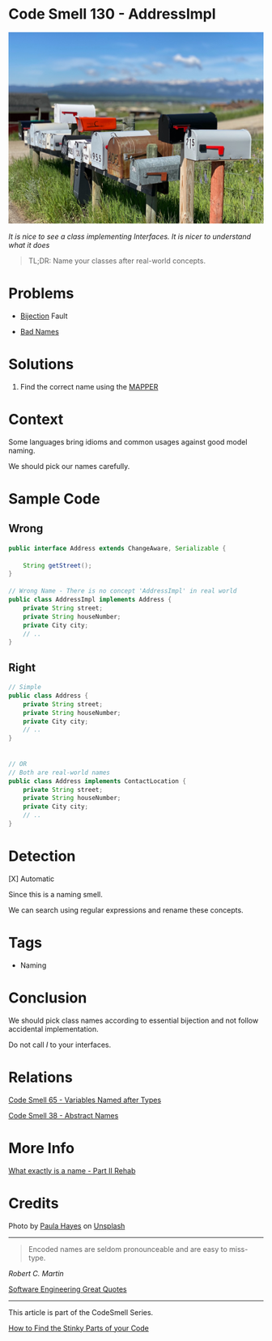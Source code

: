# Code Smell 130 - AddressImpl

![Code Smell 130 - AddressImpl](Code%20Smell%20130%20-%20AddressImpl.jpg)

*It is nice to see a class implementing Interfaces. It is nicer to understand what it does*

> TL;DR: Name your classes after real-world concepts.

# Problems

- [Bijection](https://github.com/mcsee/Software-Design-Articles/tree/main/Articles/Theory/The%20One%20and%20Only%20Software%20Design%20Principle/readme.md) Fault

- [Bad Names](https://github.com/mcsee/Software-Design-Articles/tree/main/Articles/Theory/What%20exactly%20is%20a%20name%20-%20Part%20II%20Rehab/readme.md)

# Solutions

1. Find the correct name using the [MAPPER](https://github.com/mcsee/Software-Design-Articles/tree/main/Articles/Theory/What%20is%20(wrong%20with)%20software/readme.md)

# Context

Some languages bring idioms and common usages against good model naming.

We should pick our names carefully.

# Sample Code

## Wrong

[Gist Url]: # (https://gist.github.com/mcsee/f1f4d16d6f90c682f540cd2c0c2cc5f2)
```java
public interface Address extends ChangeAware, Serializable {

    String getStreet();
}

// Wrong Name - There is no concept 'AddressImpl' in real world
public class AddressImpl implements Address {
    private String street;
    private String houseNumber;
    private City city;
    // ..
}
```

## Right

[Gist Url]: # (https://gist.github.com/mcsee/6cf15d798176fd83cbe00e207d8351fc)
```java
// Simple
public class Address {
    private String street;
    private String houseNumber;
    private City city;
    // ..
}


// OR
// Both are real-world names
public class Address implements ContactLocation {
    private String street;
    private String houseNumber;
    private City city;
    // ..
}
```

# Detection

[X] Automatic 

Since this is a naming smell. 

We can search using regular expressions and rename these concepts.

# Tags

- Naming

# Conclusion

We should pick class names according to essential bijection and not follow accidental implementation.

Do not call *I* to your interfaces.

# Relations

[Code Smell 65 - Variables Named after Types](https://github.com/mcsee/Software-Design-Articles/tree/main/Articles/Code%20Smells/Code%20Smell%2065%20-%20Variables%20Named%20after%20Types/readme.md)

[Code Smell 38 - Abstract Names](https://github.com/mcsee/Software-Design-Articles/tree/main/Articles/Code%20Smells/Code%20Smell%2038%20-%20Abstract%20Names/readme.md)

# More Info

[What exactly is a name - Part II Rehab](https://github.com/mcsee/Software-Design-Articles/tree/main/Articles/Theory/What%20exactly%20is%20a%20name%20-%20Part%20II%20Rehab/readme.md)

# Credits

Photo by [Paula Hayes](https://unsplash.com/@phayes007) on [Unsplash](https://unsplash.com/s/photos/mailbox)  

* * *

> Encoded names are seldom pronounceable and are easy to miss-type.

_Robert C. Martin_
 
[Software Engineering Great Quotes](https://github.com/mcsee/Software-Design-Articles/tree/main/Articles/Quotes/Software%20Engineering%20Great%20Quotes/readme.md)

* * *

This article is part of the CodeSmell Series.

[How to Find the Stinky Parts of your Code](https://github.com/mcsee/Software-Design-Articles/tree/main/Articles/Code%20Smells/How%20to%20Find%20the%20Stinky%20parts%20of%20your%20Code/readme.md)